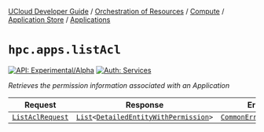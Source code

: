 [UCloud Developer Guide](/docs/developer-guide/README.md) / [Orchestration of Resources](/docs/developer-guide/orchestration/README.md) / [Compute](/docs/developer-guide/orchestration/compute/README.md) / [Application Store](/docs/developer-guide/orchestration/compute/appstore/README.md) / [Applications](/docs/developer-guide/orchestration/compute/appstore/apps.md)

# `hpc.apps.listAcl`

[![API: Experimental/Alpha](https://img.shields.io/static/v1?label=API&message=Experimental/Alpha&color=orange&style=flat-square)](/docs/developer-guide/core/api-conventions.md)
[![Auth: Services](https://img.shields.io/static/v1?label=Auth&message=Services&color=informational&style=flat-square)](/docs/developer-guide/core/types.md#role)


_Retrieves the permission information associated with an Application_

| Request | Response | Error |
|---------|----------|-------|
|<code><a href='#listaclrequest'>ListAclRequest</a></code>|<code><a href='https://kotlinlang.org/api/latest/jvm/stdlib/kotlin.collections/-list/'>List</a>&lt;<a href='#detailedentitywithpermission'>DetailedEntityWithPermission</a>&gt;</code>|<code><a href='/docs/reference/dk.sdu.cloud.CommonErrorMessage.md'>CommonErrorMessage</a></code>|



